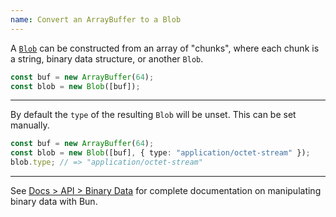 ```yaml
---
name: Convert an ArrayBuffer to a Blob
---
```


A [`Blob`](https://developer.mozilla.org/en-US/docs/Web/API/Blob) can be constructed from an array of "chunks", where each chunk is a string, binary data structure, or another `Blob`.

```ts
const buf = new ArrayBuffer(64);
const blob = new Blob([buf]);
```

---

By default the `type` of the resulting `Blob` will be unset. This can be set manually.

```ts
const buf = new ArrayBuffer(64);
const blob = new Blob([buf], { type: "application/octet-stream" });
blob.type; // => "application/octet-stream"
```

---

See [Docs > API > Binary Data](https://bun.sh/docs/api/binary-data#conversion) for complete documentation on manipulating binary data with Bun.
